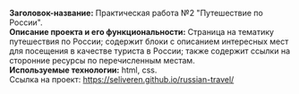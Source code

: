 **Заголовок-название:** Практическая работа №2 "Путешествие по России".  
**Описание проекта и его функциональности:** Страница на тематику путешествия по России; содержит блоки с описанием интересных мест для посещения в качестве туриста в России; также содержит ссылки на сторонние ресурсы по перечисленным местам.  
**Используемые технологии:** html, css.  
Ссылка на проект: https://seliveren.github.io/russian-travel/ 
